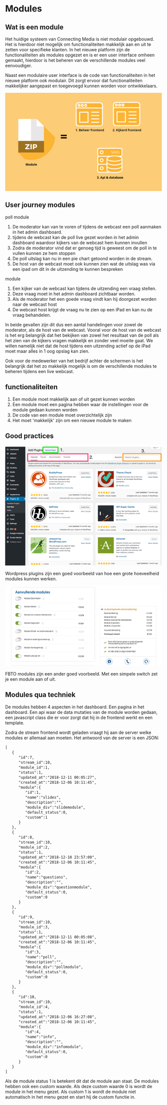 # Modules

## Wat is een module

Het huidige systeem van Connecting Media is niet modulair opgebouwd. Het is hierdoor niet mogelijk om functionaliteiten makkelijk aan en uit te zetten voor specifieke klanten. In het nieuwe platform zijn de functionaliteiten als modules opgezet en is er een user interface omheen gemaakt, hierdoor is het beheren van de verschillende modules veel eenvoudiger.  


Naast een modulaire user interface is de code van functionaliteiten in het nieuwe platform ook modulair. Dit zorgt ervoor dat functionaliteiten makkelijker aangepast en toegevoegd kunnen worden voor ontwikkelaars.

![](../../.gitbook/assets/overzichtmodule.png)

## User journey modules

poll module

1. De moderator kan van te voren of tijdens de webcast een poll aanmaken in het admin dashboard.
2. tijdens de webcast kan de poll live gezet worden in het admin dashboard waardoor kijkers van de webcast hem kunnen invullen
3. Zodra de moderator vind dat er genoeg tijd is geweest om de poll in te vullen kunnen ze hem stoppen
4. De poll uitslag kan nu in een pie chart getoond worden in de stream.
5. De host van de webcast moet ook kunnen zien wat de uitslag was via een ipad om dit in de uitzending te kunnen bespreken 



module

1. Een kijker van de webcast kan tijdens de uitzending een vraag stellen.
2. Deze vraag moet in het admin dashboard zichtbaar worden.
3. Als de moderator het een goede vraag vindt kan hij doorgezet worden naar de webcast host
4. De webcast host krijgt de vraag nu te zien op een iPad en kan nu de vraag behandelen.

In beide gevallen zijn dit dus een aantal handelingen voor zowel de moderator, als de host van de webcast. Vooral voor de host van de webcast is het erg belangrijk dat het bekijken van zowel het resultaat van de poll als het zien van de kijkers vragen makkelijk en zonder veel moeite gaat. We willen namelijk niet dat de host tijdens een uitzending actief op de iPad moet maar alles in 1 oog opslag kan zien.

Ook voor de medewerker van het bedrijf achter de schermen is het belangrijk dat het zo makkelijk mogelijk is om de verschillende modules te beheren tijdens een live webcast.



## functionaliteiten

1. Een module moet makkelijk aan of uit gezet kunnen worden
2. Een module moet een pagina hebben waar de instellingen voor de module gedaan kunnen worden
3. De code van een module moet overzichtelijk zijn
4. Het  moet 'makkelijk' zijn om een nieuwe module te maken



## Good practices 

![](../../.gitbook/assets/image%20%282%29.png)

Wordpress plugins zijn een goed voorbeeld van hoe een grote hoeveelheid modules kunnen werken. 



![](../../.gitbook/assets/image%20%284%29.png)

FBTO modules zijn een ander goed voorbeeld. Met een simpele switch zet je een module aan of uit. 

## Modules qua techniek

De modules hebben 4 aspecten in het dashboard. Een pagina in het dashboard. Een api waar de data mutaties van de module worden gedaan, een javascript class die er voor zorgt dat hij in de frontend werkt en een template.

Zodra de stream frontend wordt geladen vraagt hij aan de server welke modules er allemaal aan moeten. Het antwoord van de server is een JSON:

```text
[
   {
      "id":7,
      "stream_id":10,
      "module_id":1,
      "status":1,
      "updated_at":"2018-12-11 00:05:27",
      "created_at":"2018-12-06 10:11:45",
      "module":{
         "id":1,
         "name":"slides",
         "description":"",
         "module_div":"slidemodule",
         "default_status":0,
         "custom":1
      }
   },
   {
      "id":8,
      "stream_id":10,
      "module_id":2,
      "status":1,
      "updated_at":"2018-12-10 23:57:00",
      "created_at":"2018-12-06 10:11:45",
      "module":{
         "id":2,
         "name":"questions",
         "description":"",
         "module_div":"questionmodule",
         "default_status":0,
         "custom":0
      }
   },
   {
      "id":9,
      "stream_id":10,
      "module_id":3,
      "status":1,
      "updated_at":"2018-12-11 00:05:08",
      "created_at":"2018-12-06 10:11:45",
      "module":{
         "id":3,
         "name":"poll",
         "description":"",
         "module_div":"pollmodule",
         "default_status":0,
         "custom":0
      }
   },
   {
      "id":10,
      "stream_id":10,
      "module_id":4,
      "status":1,
      "updated_at":"2018-12-06 16:27:08",
      "created_at":"2018-12-06 10:11:45",
      "module":{
         "id":4,
         "name":"info",
         "description":"",
         "module_div":"infomodule",
         "default_status":0,
         "custom":0
      }
   }
]
```

Als de module status 1 is betekent dit dat de module aan staat. De modules hebben ook een custom waarde. Als deze custom waarde 0 is wordt de module in het menu gezet. Als custom 1 is wordt de module niet automatisch in het menu gezet en start hij de custom functie in.


